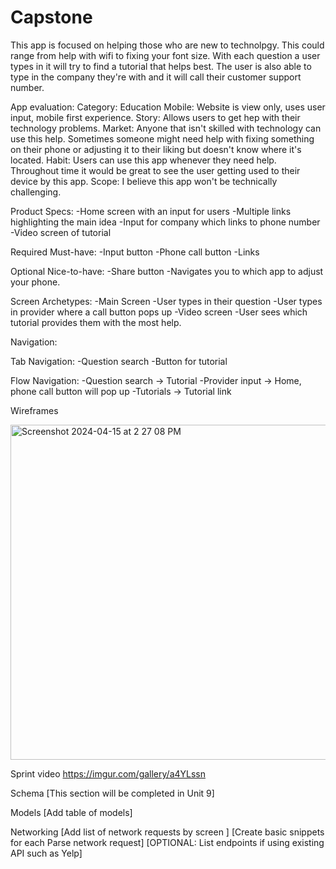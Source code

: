 # Capstone

This app is focused on helping those who are new to technolpgy. This could range from help with wifi to fixing your font size. With each question a user types in it will try to find a tutorial that helps best. The user is also able to type in the company they're with and it will call their customer support number.


App evaluation:
Category: Education
Mobile: Website is view only, uses user input, mobile first experience.
Story: Allows users to get hep with their technology problems.
Market: Anyone that isn't skilled with technology can use this help. Sometimes someone might need help with fixing something on their phone or adjusting it to their liking but doesn't know where it's located.
Habit: Users can use this app whenever they need help. Throughout time it would be great to see the user getting used to their device by this app.
Scope: I believe this app won't be technically challenging.

Product Specs:
-Home screen with an input for users
-Multiple links highlighting the main idea
-Input for company which links to phone number
-Video screen of tutorial


Required Must-have:
-Input button
-Phone call button
-Links

Optional Nice-to-have:
-Share button
-Navigates you to which app to adjust your phone.


Screen Archetypes:
-Main Screen
  -User types in their question
  -User types in provider where a call button pops up
-Video screen
  -User sees which tutorial provides them with the most help.


Navigation:

Tab Navigation:
-Question search
-Button for tutorial

Flow Navigation:
-Question search
  -> Tutorial
-Provider input
  -> Home, phone call button will pop up
-Tutorials
  -> Tutorial link

Wireframes


<img width="536" alt="Screenshot 2024-04-15 at 2 27 08 PM" src="https://github.com/HalaEddouh/Capstone/assets/124421401/d647a177-ed46-4ffd-926d-9109c64bd8ff">




Sprint video
https://imgur.com/gallery/a4YLssn


Schema
[This section will be completed in Unit 9]

Models
[Add table of models]

Networking
[Add list of network requests by screen ]
[Create basic snippets for each Parse network request]
[OPTIONAL: List endpoints if using existing API such as Yelp]
  

